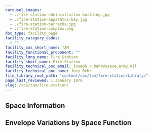 ```yaml
---
carousel_images:
  - ./fire-station-administration-building.jpg
  - ./fire-station-apparatus-bay.jpg
  - ./fire-station-barracks.jpg
  - ./fire-station-complex.png
doc_type: facility_page
facility_category_codes:
  - ""
facility_cos_short_name: TAM
facility_functional_proponent: ""
facility_long_name: Fire Station
facility_short_name: Fire-Station
facility_technical_poc_email: joseph.r.behr@usace.army.mil
facility_technical_poc_name: Joey Behr
file_library_root_path: "content/cos/tam/fire-station/Library/"
page_last_reviewed: 1 January 1970
slug: /cos/tam/fire-station/
---
```


## Space Information

## Envelope Variations by Space Function
